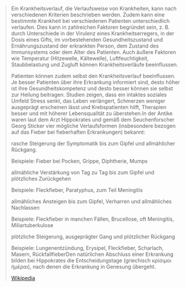 > Ein Krankheitsverlauf, die Verlaufsweise von Krankheiten, kann nach verschiedenen Kriterien beschrieben werden. Zudem kann eine bestimmte Krankheit bei verschiedenen Patienten unterschiedlich verlaufen. Dies kann in zahlreichen Faktoren begründet sein, z. B. durch Unterschiede in der Virulenz eines Krankheitserregers, in der Dosis eines Gifts, im vorbestehenden Gesundheitszustand und Ernährungszustand der erkrankten Person, dem Zustand des Immunsystems oder dem Alter des Patienten. Auch äußere Faktoren wie Temperatur (Hitzewelle, Kältewelle), Luftfeuchtigkeit, Staubbelastung und Zugluft können Krankheitsverläufe beeinflussen.
>
> Patienten können zudem selbst den Krankheitsverlauf beeinflussen. Je besser Patienten über ihre Erkrankung informiert sind, desto höher ist ihre Gesundheitskompetenz und desto besser können sie selbst zur Heilung beitragen. Studien zeigen, dass ein intaktes soziales Umfeld Stress senkt, das Leben verlängert, Schmerzen weniger ausgeprägt erscheinen lässt und Krebspatienten hilft, Therapien besser und mit höherer Lebensqualität zu überstehen.In der Antike waren laut dem Arzt Hippokrates und gemäß dem Seuchenforscher Georg Sticker vier mögliche Verlaufsformen (insbesondere bezogen auf das Fieber bei fieberhaften Erkrankungen) bekannt:
>
> 
>
> rasche Steigerung der Symptomatik bis zum Gipfel und allmählicher Rückgang.
>
> Beispiele: Fieber bei Pocken, Grippe, Diphtherie, Mumps
>
> allmähliche Verstärkung von Tag zu Tag bis zum Gipfel und plötzliches Zurückgehen
>
> Beispiele: Fleckfieber, Paratyphus, zum Teil Meningitis
>
> allmähliches Ansteigen bis zum Gipfel, Verharren und allmähliches Nachlassen
>
> Beispiele: Fleckfieber in manchen Fällen, Brucellose, oft Meningitis, Miliartuberkulose
>
> plötzliche Steigerung, ausgeprägter Gang und plötzlicher Rückgang
>
> Beispiele: Lungenentzündung, Erysipel, Fleckfieber, Scharlach, Masern, RückfallfieberDen natürlichen Abschluss einer Erkrankung bilden bei Hippokrates die Entscheidungstage (griechisch κρίσιμοι ἡμέραι), nach denen die Erkrankung in Genesung übergeht.
>
> [Wikipedia](https://de.wikipedia.org/wiki/Krankheitsverlauf)